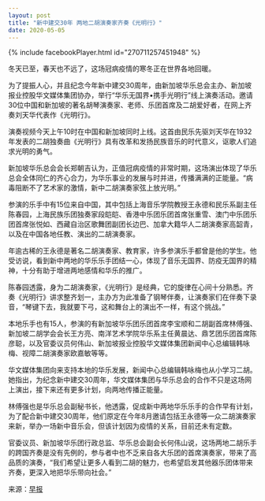 ```yaml
---
layout: post
title: "新中建交30年 两地二胡演奏家齐奏《光明行》"
date: 2020-05-05
---
```

{% include facebookPlayer.html id="270711257451948" %}

冬天已至，春天也不远了，这场冠病疫情的寒冬正在世界各地回暖。

为了提振人心，并且纪念今年新中建交30周年，由新加坡华乐总会主办、新加坡报业控股华文媒体集团协办，举行“华乐无国界•携手光明行”线上演奏活动。邀请30位中国和新加坡的著名胡琴演奏家、老师、乐团首席及二胡爱好者，在网上齐奏刘天华代表作《光明行》。
<!--more-->

演奏视频今天上午10时在中国和新加坡同时上线。这首由民乐先驱刘天华在1932年发表的二胡独奏曲《光明行》具有改革和发扬民族音乐的时代意义，讴歌人们追求光明的勇气。

新加坡华乐总会会长郑朝吉认为，正值冠病疫情的非常时期，这场演出体现了华乐总会全体同仁的齐心合力，为华乐事业的发展与时并进，传播满满的正能量。“病毒阻断不了艺术家的激情，新中二胡演奏家弦上放光明。”

参演的乐手中有15位来自中国，其中包括上海音乐学院教授王永德和民乐系副主任陈春园，上海民族乐团独奏家段皑皑、香港中乐团乐团首席张重雪、澳门中乐团乐团首席张悦如、西藏自治区歌舞团副团长边巴、加拿大籍华人二胡演奏家高韶青，以及在中国各地任教、演出的二胡演奏家。

年逾古稀的王永德是著名二胡演奏家、教育家，许多参演乐手都曾是他的学生。他受访说，看到新中两地的华乐乐手团结一心，体现了音乐无国界、防疫无国界的精神，十分有助于增进两地感情和华乐的推广。

陈春园透露，身为二胡演奏家，《光明行》是经典，它的旋律在心间十分熟悉。齐奏《光明行》讲求整齐划一，主办方为此准备了钢琴伴奏，让演奏家们在伴奏下录音，“琴键下去，我就要下弓，这和舞台上的演出不一样，有这个挑战。”

本地乐手也有15人，参演的有新加坡华乐团乐团首席李宝顺和二胡副首席林傅强、新加坡二胡学会会长王方亮、南洋艺术学院华乐系主任黄晨达、鼎艺团乐团首席陈彦聪，以及官委议员何伟山、新加坡报业控股华文媒体集团新闻中心总编辑韩咏梅、视障二胡演奏家欧嘉敏等等。

华文媒体集团向来支持本地的华乐发展，新闻中心总编辑韩咏梅也从小学习二胡。她指出，为纪念新中建交30周年，华文媒体集团与华乐总会的合作不只是这场网上演出，接下来还有更多计划，向两地传播正能量。

林傅强也是华乐总会副秘书长，他透露，促成新中两地华乐乐手的合作早有计划，为了配合新中建交30周年，他们原定在今年8月邀请包括王永德等一众二胡演奏家来新，举办一场新中音乐会，但该计划因为疫情的关系，目前还未有定数。

官委议员、新加坡华乐团行政总监、华乐总会副会长何伟山说，这场两地二胡乐手的跨国齐奏是没有先例的，参与者中也不乏来自各大乐团的首席演奏家，带来了高品质的演奏，“我们希望让更多人看到二胡的魅力，也希望启发其他器乐团体带来齐奏，更深入地把华乐带向社会。”

来源：[早报](https://www.zaobao.com.sg/zvideos/news/story20200505-1050688?utm_source=ZB_iPhone&utm_medium=share)


